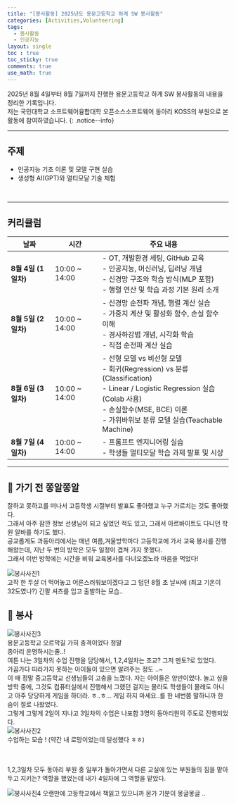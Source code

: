```yaml
---
title: "[봉사활동] 2025년도 용문고등학교 하계 SW 봉사활동"
categories: [Activities,Volunteering]
tags:
  - 봉사활동
  - 인공지능
layout: single
toc : true
toc_sticky: true
comments: true
use_math: true
---
```


2025년 8월 4일부터 8월 7일까지 진행한 용문고등학교 하계 SW 봉사활동의 내용을 정리한 기록입니다. <br> 저는 국민대학교 소프트웨어융합대학 오픈소스소프트웨어 동아리 KOSS의 부원으로 본 활동에 참여하였습니다.
{: .notice--info}

---
## 주제
  - 인공지능 기초 이론 및 모델 구현 실습
  - 생성형 AI(GPT)와 멀티모달 기술 체험
 <br>

---

## 커리큘럼

| 날짜 | 시간 | 주요 내용 |
|------|------|-----------|
| **8월 4일 (1일차)** | 10:00 ~ 14:00 | - OT, 개발환경 세팅, GitHub 교육 <br> - 인공지능, 머신러닝, 딥러닝 개념 <br> - 신경망 구조와 학습 방식(MLP 포함) <br> - 행렬 연산 및 학습 과정 기본 원리 소개 |
| **8월 5일 (2일차)** | 10:00 ~ 14:00 | - 신경망 순전파 개념, 행렬 계산 실습 <br> - 가중치 계산 및 활성화 함수, 손실 함수 이해 <br> - 경사하강법 개념, 시각화 학습 <br> - 직접 순전파 계산 실습 |
| **8월 6일 (3일차)** | 10:00 ~ 14:00 | - 선형 모델 vs 비선형 모델 <br> - 회귀(Regression) vs 분류(Classification) <br> - Linear / Logistic Regression 실습(Colab 사용) <br> - 손실함수(MSE, BCE) 이론 <br> - 가위바위보 분류 모델 실습(Teachable Machine) |
| **8월 7일 (4일차)** | 10:00 ~ 14:00 | - 프롬프트 엔지니어링 실습 <br> - 학생들 멀티모달 학습 과제 발표 및 시상 |

---

## 📍 가기 전 쫑알쫑알
잘하고 못하고를 떠나서 고등학생 시절부터 발표도 좋아했고 누구 가르치는 것도 좋아했다. <br>
그래서 아주 잠깐 정보 선생님이 되고 싶었던 적도 있고, 그래서 아르바이트도 다니던 학원 알바를 하기도 했다. <br> 공교롭게도 과동아리에서는 매년 여름,겨울방학마다 고등학교에 가서 교육 봉사를 진행해왔는데, 지난 두 번의 방학은 모두 일정이 겹쳐 가지 못했다. <br> 그래서 이번 방학에는 시간을 비워 교육봉사를 다녀오겠노라 마음을 먹었다!
<br>

![봉사사진1](/assets/images/yongmoon_v1.png)  
고작 한 두살 더 먹어놓고 어른스러워보이겠다고 그 덥던 8월 초 날씨에 (최고 기온이 32도였나?) 긴팔 셔츠를 입고 출발하는 모습..<br>


## 📍 봉사
![봉사사진3](/assets/images/yongmoon_v3.png)  
용문고등학교 오르막길 가히 충격이었다 정말<br>
종아리 운명하시는줄..! <br>
여튼 나는 3일차의 수업 진행을 담당해서, 1,2,4일차는 조교? 그저 멘토?로 있었다. <br>
가끔가다 따라가지 못하는 아이들이 있으면 알려주는 정도 ..~<br>
이 때 정말 중고등학교 선생님들의 고충을 느꼈다. 자는 아이들은 양반이었다. 놀고 싶을 방학 중에, 그것도 컴퓨터실에서 진행해서 그랬던 걸지는 몰라도 학생들이 몰래도 아니고 아주 당당하게 게임을 하더라. ㅎ..ㅎ... 게임 하지 마세요..를 한 네번쯤 말하니까 한숨이 절로 나왔었다. <br>
그렇게 그렇게 2일이 지나고 3일차의 수업은 나포함 3명의 동아리원의 주도로 진행되었다. <br>
![봉사사진2](/assets/images/yongmoon_v2.png)  
수업하는 모습 !
(약간 내 로망이었는데 달성했다 ㅎㅎ)

<br>
<br>
1,2,3일차 모두 동아리 부원 중 일부가 돌아가면서 다른 교실에 있는 부원들의 짐을 맡아두고 지키는? 역할을 했었는데 내가 4일차에 그 역할을 맡았다. <br>

![봉사사진4](/assets/images/yongmoon_v4.png) 
오랜만에 고등학교에서 책읽고 있으니까 몬가 기분이 몽글몽글 ..